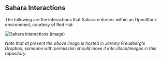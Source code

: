 ## Sahara Interactions
The following are the interactions that Sahara enforces within an OpenStack environment, courtesy of Red Hat:  

![Sahara interactions (image)](https://dl.dropboxusercontent.com/u/6646746/memorial_day/sahara.png)

*Note that at present the above image is hosted in Jeremy Freudberg's Dropbox; 
someone with permission should move it into /docs/images in this repository.*
